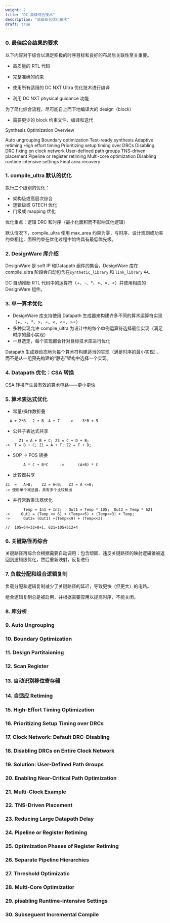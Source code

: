 ```yaml
---
weight: 2
title: "DC 高级综合技术"
description: "高级综合优化技术"
draft: true
---
```



### 0. 最佳综合结果的要求

以下内容对于综合以满足积极的时序目标和良好的布局后关联性至关重要。

- 高质量的 RTL 代码

- 完整准确的约束

- 使用所有适用的 DC NXT Ultra 优化技术进行编译

- 利用 DC NXT physical guidance 功能

为了简化综合流程，尽可能自上而下地编译大的 design（block）

- 需要更少的 block 约束文件、编译和迭代


Synthesis Optimization Overview

Auto ungrouping
Boundary optimization
Test-ready synthesis
Adaptive retiming
High effort timing
Prioritizing setup timing over DRCs
Disabling DRC fixing on clock network
User-defined path groups
TNS-driven placement
Pipeline or register retiming
Multi-core optimization
Disabling runtime intensive settings
Final area recovery


### 1. compile_ultra 默认的优化

执行三个级别的优化：

+ 架构级或高层次综合
+ 逻辑级或 GTECH 优化
+ 门级或 mapping 优化

优化重点：逻辑 DRC 和时序（最小化面积而不影响其他逻辑）

默认情况下，compile_ultra 使用 max_area 约束为零，与时序、设计规则或功率约束相比，面积约束在优化过程中始终具有最低优先级。

### 2. DesignWare 库介绍

DesignWare 是 soft IP 和Datapath 组件的集合，DesignWare 库在 compile_ultra 阶段会自动包含在`synthetic_library` 和 `link_library` 中。

DC 自动推断 RTL 代码中的运算符（+、-、*、>、=、<）并使用相应的 DesignWare  组件。

### 3. 单一算术优化

- DesignWare 库支持使用 Datapath 生成器来构建许多不同的算术运算符实现（+、-、*、>、=、<、<=、>=）
- 多种实现允许 compile_ultra 为设计中的每个单例运算符选择最佳实现（满足时序的最小实现）
- 一旦选定，每个实现都会针对目标技术库进行优化

Datapath 生成器动态地为每个算术符构建适当的实现（满足时序的最小实现），而不是从一组预先构建的“静态”架构中选择一个实现。


### 4. Datapath 优化：CSA 转换

CSA 转换产生最有效的算术电路——更小更快


### 5. 算术表达式优化

- 常量/操作数折叠

```
  A + 2*B - 2 + B -A + 7    ->    3*B + 5
```
- 公共子表达式共享
```
      Z1 = A + B + C; Z3 = C + D + B;
->  T = B + C; Z1 = A + T; Z2 = T + D;
```
- SOP -> POS 转换
```
        A * C + B*C     ->      (A+B) * C
```
- 比较器共享
```
Z1  =   A>B;    Z2 = A<B;   Z3 = A <=B;
-> 使用单个减法器，具有多个比较输出
```
- 并行常数乘法器优化

```
        Temp = In1 + In2;   Out1 = Temp * 105;  Out2 = Temp * 621
->     Out1 = (Temp << 6) + (Temp<<5) + (Temp<<3) + Temp;
->      Out2= (Out1) +(Temp<<9) + (Temp<<2)

//  105=64+32+8+1, 621=105+512+4
```

### 6. 关键路径再综合

关键路径再综合会根据需要自动调用：包含顽固、违反关键路径的映射逻辑锥被返回到逻辑级优化，然后重新映射，反复进行

### 7. 负载分配和组合逻辑复制

负载分配和逻辑复制减少了关键路径的延迟，导致更快（但更大）的电路。

组合逻辑复制总是被启用，并根据需要应用以提高时序，不能关闭。

### 8. 库分析


### 9. Auto Ungrouping

### 10. Boundary Optimization

### 11. Design Partitaioning

### 12. Scan Register

### 13. 自动识别移位寄存器

### 14. 自适应 Retiming

### 15. High-Effort Timing Optimization

### 16. Prioritizing Setup Timing over DRCs

### 17. Clock Network: Default DRC-Disabling

### 18. Disabling DRCs on Entire Clock Network

### 19. Solution: User-Defined Path Groups

### 20. Enabling Near-Critical Path Optimization

### 21. Multi-Clock Example

### 22. TNS-Driven Placement

### 23. Reducing Large Datapath Delay

### 24. Pipeline or Register Retiming

### 25. Optimization Phases of Register Retiming


### 26. Separate Pipeline Hierarchies

### 27. Threshold Optimizatic

### 28. Multi-Core Optimizatior

### 29. pisabling Runtime-intensive Settings

### 30. Subseguent Incremental Compile

